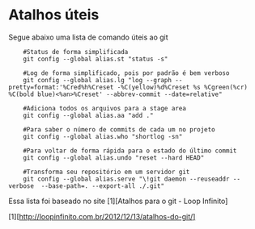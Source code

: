 # Atalhos úteis
Segue abaixo uma lista de comando úteis ao git

```
	#Status de forma simplificada
    git config --global alias.st "status -s"

	#Log de forma simplificado, pois por padrão é bem verboso
    git config --global alias.lg "log --graph --pretty=format:'%Cred%h%Creset -%C(yellow)%d%Creset %s %Cgreen(%cr) %C(bold blue)<%an>%Creset' --abbrev-commit --date=relative"

	#Adiciona todos os arquivos para a stage area
    git config --global alias.aa "add ."

	#Para saber o número de commits de cada um no projeto
    git config --global alias.who "shortlog -sn"

	#Para voltar de forma rápida para o estado do último commit
    git config --global alias.undo "reset --hard HEAD"

	#Transforma seu repositório em um servidor git
    git config --global alias.serve "\!git daemon --reuseaddr --verbose  --base-path=. --export-all ./.git"
```

Essa lista foi baseado no site [1][Atalhos para o git - Loop Infinito]

[1][http://loopinfinito.com.br/2012/12/13/atalhos-do-git/]

